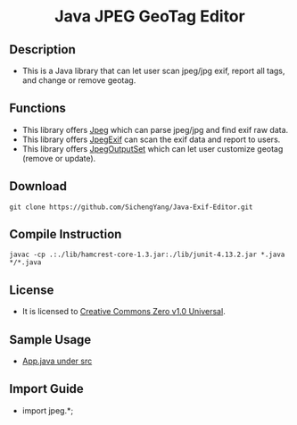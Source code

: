 <h1 align="center" style="border-bottom: none">Java JPEG GeoTag Editor</h1>

## Description
- This is a Java library that can let user scan jpeg/jpg exif, report all tags, and change or remove geotag.

## Functions
- This library offers <a href="https://github.com/SichengYang/Java-JPEG-GeoTag-Editor/blob/main/src/jpeg/Jpeg.java">Jpeg</a> which can parse jpeg/jpg and find exif raw data.
- This library offers <a href="https://github.com/SichengYang/Java-JPEG-GeoTag-Editor/blob/main/src/jpeg/JpegExif.java">JpegExif</a> can scan the exif data and report to users.
- This library offers <a href="https://github.com/SichengYang/Java-JPEG-GeoTag-Editor/blob/main/src/jpeg/JpegOutputSet.java">JpegOutputSet</a> which can let user customize geotag (remove or update).

## Download
```
git clone https://github.com/SichengYang/Java-Exif-Editor.git
```
## Compile Instruction
```
javac -cp .:./lib/hamcrest-core-1.3.jar:./lib/junit-4.13.2.jar *.java */*.java
```

## License
- It is licensed to <a href="https://creativecommons.org/publicdomain/zero/1.0/">Creative Commons Zero v1.0 Universal</a>.

## Sample Usage
- <a href="https://github.com/SichengYang/Java-JPEG-GeoTag-Editor/blob/main/src/App.java">App.java under src</a>

## Import Guide
- import jpeg.*;

